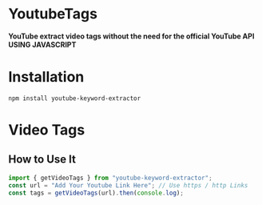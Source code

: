 # YoutubeTags

**YouTube extract video tags without the need for the official YouTube API USING JAVASCRIPT**

# Installation

```
npm install youtube-keyword-extractor
```

# Video Tags

## How to Use It

```javascript
import { getVideoTags } from "youtube-keyword-extractor";
const url = "Add Your Youtube Link Here"; // Use https / http Links
const tags = getVideoTags(url).then(console.log);
```

